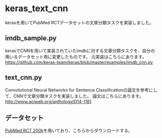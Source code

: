 # keras_text_cnn
kerasを用いてPubMed RCTデータセットの文章分類タスクを実装しました。
## imdb_sample.py
kerasでCNNを用いて実装されていたimdbに対する文章分類タスクを、自分の用いるデータセット用に変更したものです。
元実装はこちらにあります。https://github.com/keras-team/keras/blob/master/examples/imdb_cnn.py
## text_cnn.py
Convolutional Neural Networks for Sentence Classificationの論文を参考にして、CNNで文章分類タスクを実装しました。
論文はこちらにあります。http://www.aclweb.org/anthology/D14-1181
## データセット
[PubMed RCT 200k](https://github.com/Franck-Dernoncourt/pubmed-rct)を用いており、こちらからダウンロードする。
